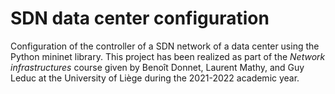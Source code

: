# SDN data center configuration
Configuration of the controller of a SDN network of a data center using the Python mininet library. This project has been realized as part of the *Network infrastructures* course given by Benoît Donnet, Laurent Mathy, and Guy Leduc at the University of Liège during the 2021-2022 academic year.
